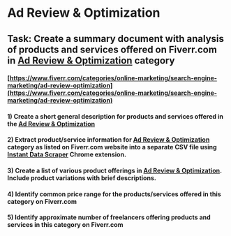 # Ad Review & Optimization
## Task: Create a summary document with analysis of products and services offered on Fiverr.com in [Ad Review & Optimization](https://www.fiverr.com/categories/online-marketing/search-engine-marketing/ad-review-optimization) category
#### [https://www.fiverr.com/categories/online-marketing/search-engine-marketing/ad-review-optimization](https://www.fiverr.com/categories/online-marketing/search-engine-marketing/ad-review-optimization)
#### 1) Create a short general description for products and services offered in the [Ad Review & Optimization](https://www.fiverr.com/categories/online-marketing/search-engine-marketing/ad-review-optimization)
#### 2) Extract product/service information for [Ad Review & Optimization](https://www.fiverr.com/categories/online-marketing/search-engine-marketing/ad-review-optimization) category as listed on Fiverr.com website into a separate CSV file using [Instant Data Scraper](https://chrome.google.com/webstore/detail/instant-data-scraper/ofaokhiedipichpaobibbnahnkdoiiah) Chrome extension.
#### 3) Create a list of various product offerings in [Ad Review & Optimization](https://www.fiverr.com/categories/online-marketing/search-engine-marketing/ad-review-optimization). Include product variations with brief descriptions.
#### 4) Identify common price range for the products/services offered in this category on Fiverr.com
#### 5) Identify approximate number of freelancers offering products and services in this category on Fiverr.com
